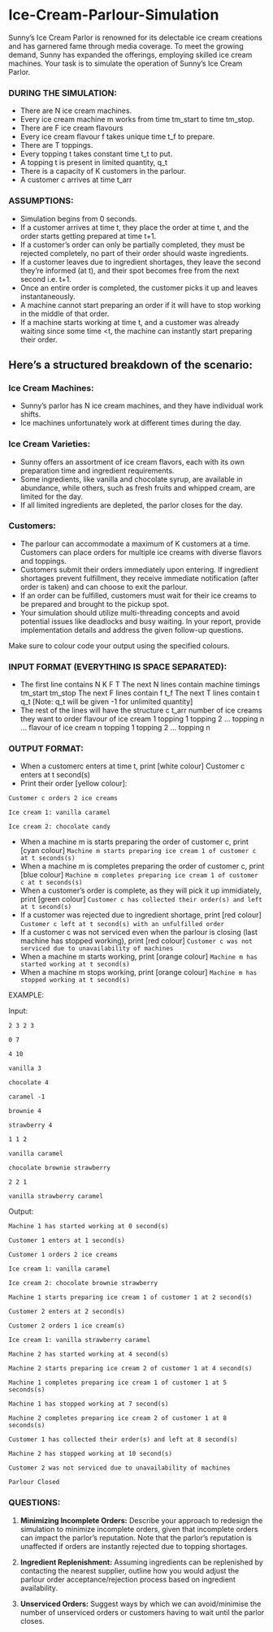 # Ice-Cream-Parlour-Simulation
Sunny’s Ice Cream Parlor is renowned for its delectable ice cream creations and has garnered fame through media coverage. To meet the growing demand, Sunny has expanded the offerings, employing skilled ice cream machines. Your task is to simulate the operation of Sunny’s Ice Cream Parlor.

### DURING THE SIMULATION:
- There are N ice cream machines.
- Every ice cream machine m works from time tm_start to time tm_stop.
- There are F ice cream flavours
- Every ice cream flavour f takes unique time t_f to prepare.
- There are T toppings.
- Every topping t takes constant time t_t to put.
- A topping t is present in limited quantity, q_t
- There is a capacity of K customers in the parlour.
- A customer c arrives at time t_arr


### ASSUMPTIONS:
- Simulation begins from 0 seconds.
- If a customer arrives at time t, they place the order at time t, and the order starts getting prepared at time t+1.
- If a customer’s order can only be partially completed, they must be rejected completely, no part of their order should waste ingredients.
- If a customer leaves due to ingredient shortages, they leave the second they’re informed (at t), and their spot becomes free from the next second i.e. t+1.
- Once an entire order is completed, the customer picks it up and leaves instantaneously.
- A machine cannot start preparing an order if it will have to stop working in the middle of that order.
- If a machine starts working at time t, and a customer was already waiting since some time <t, the machine can instantly start preparing their order.

## Here’s a structured breakdown of the scenario:

### Ice Cream Machines:
- Sunny’s parlor has N ice cream machines, and they have individual work shifts.
- Ice machines unfortunately work at different times during the day.

### Ice Cream Varieties:
- Sunny offers an assortment of ice cream flavors, each with its own preparation time and ingredient requirements.
- Some ingredients, like vanilla and chocolate syrup, are available in abundance, while others, such as fresh fruits and whipped cream, are limited for the day.
- If all limited ingredients are depleted, the parlor closes for the day.

### Customers:
- The parlour can accommodate a maximum of K customers at a time. Customers can place orders for multiple ice creams with diverse flavors and toppings.
- Customers submit their orders immediately upon entering. If ingredient shortages prevent fulfillment, they receive immediate notification (after order is taken) and can choose to exit the parlour.
- If an order can be fulfilled, customers must wait for their ice creams to be prepared and brought to the pickup spot.
- Your simulation should utilize multi-threading concepts and avoid potential issues like deadlocks and busy waiting. In your report, provide implementation details and address the given follow-up questions. 

Make sure to colour code your output using the specified colours.

### INPUT FORMAT (EVERYTHING IS SPACE SEPARATED):

- The first line contains N K F T The next N lines contain machine timings tm_start tm_stop The next F lines contain f t_f The next T lines contain t q_t [Note: q_t will be given -1 for unlimited quantity]
- The rest of the lines will have the structure c t_arr number of ice creams they want to order flavour of ice cream 1 topping 1 topping 2 … topping n … flavour of ice cream n topping 1 topping 2 … topping n

### OUTPUT FORMAT:
- When a customerc enters at time t, print [white colour] Customer c enters at t second(s)
- Print their order [yellow colour]:
```
Customer c orders 2 ice creams

Ice cream 1: vanilla caramel

Ice cream 2: chocolate candy
```
- When a machine m is starts preparing the order of customer c, print [cyan colour] `Machine m starts preparing ice cream 1 of customer c at t seconds(s)`
- When a machine m is completes preparing the order of customer c, print [blue colour] `Machine m completes preparing ice cream 1 of customer c at t seconds(s)`
- When a customer’s order is complete, as they will pick it up immidiately, print [green colour] `Customer c has collected their order(s) and left at t second(s)`
- If a customer was rejected due to ingredient shortage, print [red colour] `Customer c left at t second(s) with an unfulfilled order`
- If a customer c was not serviced even when the parlour is closing (last machine has stopped working), print [red colour] `Customer c was not serviced due to unavailability of machines`
- When a machine m starts working, print [orange colour] `Machine m has started working at t second(s)`
- When a machine m stops working, print [orange colour] `Machine m has stopped working at t second(s)`

EXAMPLE:

Input:
```
2 3 2 3

0 7

4 10

vanilla 3

chocolate 4

caramel -1

brownie 4

strawberry 4

1 1 2

vanilla caramel

chocolate brownie strawberry

2 2 1

vanilla strawberry caramel
```

Output:


```
Machine 1 has started working at 0 second(s)

Customer 1 enters at 1 second(s)

Customer 1 orders 2 ice creams

Ice cream 1: vanilla caramel

Ice cream 2: chocolate brownie strawberry

Machine 1 starts preparing ice cream 1 of customer 1 at 2 second(s)

Customer 2 enters at 2 second(s)

Customer 2 orders 1 ice cream(s)

Ice cream 1: vanilla strawberry caramel

Machine 2 has started working at 4 second(s)

Machine 2 starts preparing ice cream 2 of customer 1 at 4 second(s)

Machine 1 completes preparing ice cream 1 of customer 1 at 5 seconds(s)

Machine 1 has stopped working at 7 second(s)

Machine 2 completes preparing ice cream 2 of customer 1 at 8 seconds(s)

Customer 1 has collected their order(s) and left at 8 second(s)

Machine 2 has stopped working at 10 second(s)

Customer 2 was not serviced due to unavailability of machines

Parlour Closed
```

### QUESTIONS:

1. <b>Minimizing Incomplete Orders:</b> Describe your approach to redesign the simulation to minimize incomplete orders, given that incomplete orders can impact the parlor’s reputation. Note that the parlor’s reputation 
is unaffected if orders are instantly rejected due to topping shortages.

2. <b>Ingredient Replenishment:</b> Assuming ingredients can be replenished by contacting the nearest supplier, outline how you would adjust the parlour order acceptance/rejection process based on ingredient 
availability.

3. <b>Unserviced Orders:</b> Suggest ways by which we can avoid/minimise the number of unserviced orders or customers having to wait until the parlor closes.
